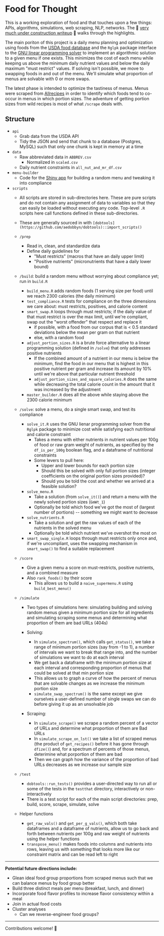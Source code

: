 # Food for Thought

This is a working exploration of food and that touches upon a few things: APIs, algorithms, simulations, web scraping, NLP, networks. The :construction: [very much under construction writeup](./compile/writeup.md) :construction: walks through the highlights.

The main poriton of this project is a daily menu planning and optimization using foods from the [USDA food database](https://ndb.nal.usda.gov/ndb/doc/index) and the `Rglpk` package interface to the [GNU linear programming solver](https://www.gnu.org/software/glpk/) to implement an algorithmic solution to a given menu if one exists. This minimizes the cost of each menu while keeping us above the minimum daily nutrient values and below the daily maximum "must restrict" values. If solving isn't possible, we move to swapping foods in and out of the menu. We'll simulate what proportion of menus are solvable with 0 or more swaps.

The latest phase is intended to optimize the tastiness of menus. Menus were scraped from [Allrecipes](http://allrecipes.com)  in order to identify which foods tend to co-occur in menus in which portion sizes. The adventure of getting portion sizes from wild recipes is most of what `/scrape` deals with.


## Structure
* `api`
   * Grab data from the USDA API
	* Tidy the JSON and send that chunk to a database (Postgres, MySQL) such that only one chunk is kept in memory at a time
* `data`
    * Raw abbreviated data in `ABBREV.csv`
        * Normalized in `scaled.csv`
    * Daily nutrient constraints in `all_nut_and_mr_df.csv`
* `menu-builder`
    * Code for the [Shiny app](https://amandadobbyn.shinyapps.io/menu-builder/) for building a random menu and tweaking it into compliance
* `scripts`
    * All scripts are stored in sub-directories here. These are pure scripts and do not contain any assignment of data to variables so that they can easily be loaded without executing any code. Top-level `.R` scripts here call functions defined in these sub-directories.
    * These are generally sourced in with `[dobtools](https://github.com/aedobbyn/dobtools)::import_scripts()`
    * `/prep`
        * Read in, clean, and standardize data
        * Define daily guidelines for
            * "Must restricts" (macros that have an daily upper limit)
            * "Positive nutrients" (micronutrients that have a daily lower bound)
    * `/build`: build a random menu without worrying about compliance yet; run in `build.R` 
        * `build_menu.R` adds random foods (1 serving size per food) until we reach 2300 calories (the daily minimum)
        * `test_compliance.R` tests for compliance on the three dimensions we care about: must restricts, positives, and calorie content
        * `smart_swap.R` loops through must restricts; if the daily value of that must restrict is over the max limit, until we're compliant, swap out the "worst offender" that respect and replace it  
            * if possible, with a food from our corpus that is < 0.5 standard deviations below the mean per gram on that nutrient
            * else, with a random food 
        * `adjust_portion_sizes.R` is a brute force alternative to a linear programming solution (defined in `/solve`) that only addresses positive nutrients
            * If the combined amount of a nutrient in our menu is below the minimum, find the food in our menu that is highest in this positive nutrient per gram and increase its amount by 10% until we're above that particular nutrient threshold
            * `adjust_portion_sizes_and_square_calories.R` does the same while decreasing the total calorie count in the amount that it was increased by the adjustment
        * `master_builder.R` does all the above while staying above the 2300 calorie minimum
    * `/solve`: solve a menu, do a single smart swap, and test its compliance
        * `solve_it.R` uses the GNU lienar programming solver from the `Rglpk` package to minimize cost while satisfying each nutritional and calorie constraint 
            * Takes a menu with either nutrients in nutrient values per 100g of food or raw gram weight of nutrients, as specified by the `df_is_per_100g` boolean flag, and a dataframe of nutritional constraints
            * Some levers to pull here:
                * Upper and lower bounds for each portion size
                * Should this be solved with only full portion sizes (integer coefficients on the original portion sizes provided)?
                * Should you be told the cost and whether we arrived at a feasible solution?
         * `solve_menu.R` 
             * Take a solution (from `solve_it()`) and return a menu with the newly solved portion sizes (`GmWt_1`)
             * Optionally be told which food we've got the most of (largest number of portions) -- something we might want to decrease
         * `solve_nutrients.R`
             * Take a solution and get the raw values of each of the nutrients in the solved menu
             * Optionally be told which nutrient we've overshot the most on 
         * `smart_swap_single.R` loops through must restricts only once and, if we're uncompliant, uses the swapping mechanism in `smart_swap()` to find a suitable replacement

    * `/score`
        * Give a given menu a score on must-restricts, positive nutrients, and a combined measure
        * Also `rank_foods()` by their score
            * This allows us to build a `naive_supermenu.R` using `build_best_menu()`

   * `/simulate`
       * Two types of simulations here: simulating building and solving random menus given a minimum portion size for all ingredients and simulating scraping some menus and determining what proportion of them are bad URLs (404s)
       * Solving:
           * In `simulate_spectrum()`, which calls `get_status()`, we take a range of minimum portion sizes (say from -1 to 1), a number of intervals we want to break that range into, and the number of simulations we want to do at each interval
           * We get back a dataframe with the minimum portion size at each interval and corresponding proportion of menus that could be solved at that min portion size
           * This allows us to graph a curve of how the percent of menus that are solvable changes as we increase the minimum portion size
           * `simulate_swap_spectrum()` is the same except we give ourselves a user-defined number of single swaps we can do before giving it up as an unsolvable job

		* Scraping: 
		    * In `simulate_scrape()` we scrape a random percent of a vector of URLs and determine what proportion of them are Bad URLs
		    * In `simulate_scrape_on_lst()` we take a list of scraped menus (the product of `get_recipes()` before it has gone through `dfize()`) and, for a spectrum of percents of those menus, deterimine what porportion of them are bad
		    * Then we can graph how the variance of the proportion of bad URLs decreases as we increase our sample size
	* `/test`
	    * `dobtools::run_tests()` provides a user-directed way to run all or some of the tests in the `testthat` directory, interactively or non-interactively 
	    * There is a test script for each of the main script directories: prep, build, score, scrape, simulate, solve
	    
	    
     
    * Helper functions
        * `get_raw_vals()` and `get_per_g_vals()`, which both take dataframes and a dataframe of nutrients, allow us to go back and forth between nutrients per 100g and raw weight of nutrients using the helper functions 
        * `transpose_menu()` makes foods into columns and nutrients into rows, leaving us with something that looks more like our constraint matrix and can be read left to right


                 
***

**Potential future directions include:**

* Glean ideal food group proportions from scraped menus such that we can balance menus by food group better
* Build three distinct meals per menu (breakfast, lunch, and dinner)
* Incorporate food flavor profiles to increase flavor consistency within a meal
* Join in actual food costs
* Cluster analyses
    * Can we reverse-engineer food groups?

***

Contributions welcome! :beers:


